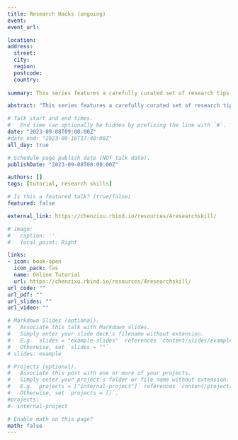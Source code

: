 ```yaml
---
title: Research Hacks (ongoing)
event: 
event_url: 

location: 
address:
  street: 
  city: 
  region: 
  postcode: 
  country: 
  
summary: This series features a carefully curated set of research tips, tools, and techniques, empowering you to cut through information clutter effectively and uncover insights that matter efficiently.<br><i class="fas fa-star"></i>&nbsp;<i class="far fa-star"></i> 1 Chapter<br><br><i class="fas fa-book"></i> Zotero

abstract: "This series features a carefully curated set of research tips, tools, and techniques, empowering you to cut through information clutter effectively and uncover insights that matter efficiently."

# Talk start and end times.
#   End time can optionally be hidden by prefixing the line with `#`.
date: "2023-09-08T09:00:00Z"
#date_end: "2023-09-16T17:40:00Z"
all_day: true

# Schedule page publish date (NOT talk date).
publishDate: "2023-09-08T00:00:00Z"

authors: []
tags: [tutorial, research skills]

# Is this a featured talk? (true/false)
featured: false

external_link: https://chenzixu.rbind.io/resources/4researchskill/

# image:
#   caption: ''
#   focal_point: Right

links:
- icon: book-open
  icon_pack: fas
  name: Online Tutorial
  url: https://chenzixu.rbind.io/resources/4researchskill/
url_code: ""
url_pdf: ""
url_slides: ""
url_video: ""

# Markdown Slides (optional).
#   Associate this talk with Markdown slides.
#   Simply enter your slide deck's filename without extension.
#   E.g. `slides = "example-slides"` references `content/slides/example-slides.md`.
#   Otherwise, set `slides = ""`.
# slides: example

# Projects (optional).
#   Associate this post with one or more of your projects.
#   Simply enter your project's folder or file name without extension.
#   E.g. `projects = ["internal-project"]` references `content/project/deep-learning/index.md`.
#   Otherwise, set `projects = []`.
#projects:
#- internal-project

# Enable math on this page?
math: false
---
```


